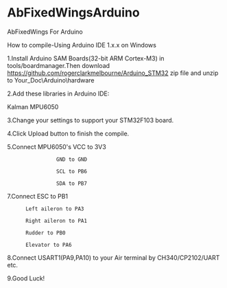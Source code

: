 # AbFixedWingsArduino
AbFixedWings For Arduino

How to compile-Using Arduino IDE 1.x.x on Windows

1.Install Arduino SAM Boards(32-bit ARM Cortex-M3) in tools/boardmanager.Then download https://github.com/rogerclarkmelbourne/Arduino_STM32 zip file and unzip to Your_Doc\Arduino\hardware

2.Add these libraries in Arduino IDE:

  Kalman MPU6050
  
3.Change your settings to support your STM32F103 board.

4.Click Upload button to finish the compile.

5.Connect MPU6050's VCC to 3V3

                    GND to GND

                    SCL to PB6

                    SDA to PB7

7.Connect ESC to PB1

          Left aileron to PA3

          Right aileron to PA1

          Rudder to PB0

          Elevator to PA6

8.Connect USART1(PA9,PA10) to your Air terminal by CH340/CP2102/UART etc.

9.Good Luck!
